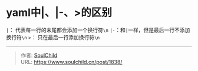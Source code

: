# yaml中|、|-、>的区别

<!--more-->
`|`： 代表每一行的末尾都会添加一个换行符`\n`
`|-`：和`|`一样，但是最后一行不添加换行符`\n`
`>`： 只在最后一行添加换行符`\n`


---

> 作者: [SoulChild](https://www.soulchild.cn)  
> URL: https://www.soulchild.cn/post/1838/  


